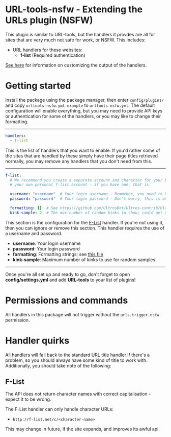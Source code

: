 URL-tools-nsfw - Extending the URLs plugin (NSFW)
=================================================

This plugin is similar to URL-tools, but the handlers it provdes are all for
sites that are very much not safe for work, or NSFW. This includes:

* URL handlers for these websites:
    * **f-list** (Required authentication)

[See here](FORMATTING.md) for information on customizing the output of the
handlers.

Getting started
===============

Install the package using the package manager, then enter `config/plugins/` and
copy `urltools-nsfw.yml.example` to `urltools-nsfw.yml`. The default configuration will
enable everything, but you may need to provide API keys or authentication for
some of the handlers, or you may like to change their formatting.

---

```yml
handlers:
  - f-list
```

This is the list of handlers that you want to enable. If you'd rather some of
the sites that are handled by these simply have their page titles retrieved
normally, you may remove any handlers that you don't need from this.


---

```yaml
f-list:
  # We recommend you create a separate account and character for your bot to use, instead of using
  # your own personal f-list account - if you have one, that is.

  username: "username"  # Your login username - Remmeber, you need to have a character on your account!
  password: "password"  # Your login password - Don't worry, this is only used for interacting with the API

  formatting: {}  # See https://github.com/UltrosBot/Ultros-contrib/blob/master/URL-tools-nsfw/FORMATTING.md
  kink-sample: 2  # The max number of random kinks to show; could get quite long
```

This section is the configuration for the [F-List](https://f-list.net) handler. If you're not using it,
then you can ignore or remove this section. This handler requires the use of a username and password.

* **username**: Your login username
* **password**: Your login password
* **formatting**: Formatting strings; see [this file](https://github.com/UltrosBot/Ultros-contrib/blob/master/URL-tools-nsfw/FORMATTING.md)
* **kink-sample**: Maximum number of kinks to use for random samples

---

Once you're all set up and ready to go, don't forget to open **config/settings.yml** and add
**URL-tools** to your list of plugins!

Permissions and commands
========================

All handlers in this package will not trigger without the `urls.trigger.nsfw` permission.

Handler quirks
==============

All handlers will fall back to the standard URL title handler if there's a problem, so you should always have
some kind of title to work with. Additionally, you should take note of the following:

F-List
------

The API does not return character names with correct capitalisation - expect it to be wrong.

The F-List handler can only handle character URLs:
* `http://f-list.net/c/<character-name>`

This may change in future, if the site expands, and improves its awful api.

